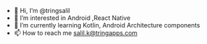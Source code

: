 - 👋 Hi, I’m @tringsalil
- 👀 I’m interested in Android ,React Native
- 🌱 I’m currently learning Kotlin, Android Architecture components
- 📫 How to reach me salil.k@tringapps.com

<!---
tringsalil/tringsalil is a ✨ special ✨ repository because its `README.md` (this file) appears on your GitHub profile.
You can click the Preview link to take a look at your changes.
--->
